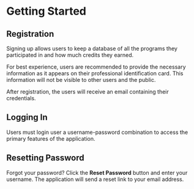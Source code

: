 # Getting Started

## Registration

Signing up allows users to keep a database of all the programs they participated in and how much credits they earned.

For best experience, users are recommended to provide the necessary information as it appears on their professional identification card. This information will not be visible to other users and the public.

After registration, the users will receive an email containing their credentials.

## Logging In

Users must login user a username-password combination to access the primary features of the application.

## Resetting Password

Forgot your password? Click the **Reset Password** button and enter your username. The application will send a reset link to your email address.


